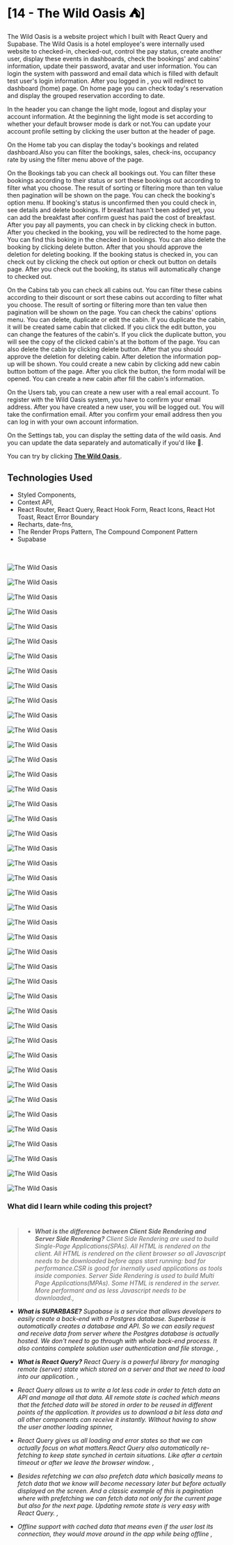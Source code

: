 <h1>
  <a href="https://the-wild-oasis-gldn.netlify.app/" style="color:black !important;; font-weight : 700; text-decoration: none !important;">
   [14 - The Wild Oasis ⛺]
  </a>
</h1>

The Wild Oasis is a website project which I built with React Query and Supabase. The Wild Oasis is a hotel employee's were internally used website to checked-in, checked-out, control the pay status, create another user, display these events in dashboards, check the bookings' and cabins' information, update their password, avatar and user information. You can login the system with password and email data which is filled with default test user's login information. After you logged in , you will redirect to dashboard (home) page. On home page you can check today's reservation and display the grouped reservation according to date.

In the header you can change the light mode, logout and display your account information. At the beginning the light mode is set according to whether your default browser mode is dark or not.You can update your account profile setting by clicking the user button at the header of page.

On the Home tab you can display the today's bookings and related dashboard.Also you can filter the bookings, sales, check-ins, occupancy rate by using the filter menu above of the page.

On the Bookings tab you can check all bookings out. You can filter these bookings according to their status or sort these bookings out according to filter what you choose. The result of sorting or filtering more than ten value then pagination will be shown on the page. You can check the booking's option menu. If booking's status is unconfirmed then you could check in, see details and delete bookings. If breakfast hasn't been added yet, you can add the breakfast after confirm guest has paid the cost of breakfast. After you pay all payments, you can check in by clicking check in button. After you checked in the booking, you will be redirected to the home page. You can find this boking in the checked in bookings. You can also delete the booking by clicking delete button. After that you should approve the deletion for deleting booking. If the booking status is checked in, you can check out by clicking the check out option or check out button on details page. After you check out the booking, its status will automatically change to checked out.

On the Cabins tab you can check all cabins out. You can filter these cabins according to their discount or sort these cabins out according to filter what you choose. The result of sorting or filtering more than ten value then pagination will be shown on the page. You can check the cabins' options menu. You can delete, duplicate or edit the cabin. If you duplicate the cabin, it will be created same cabin that clicked. If you click the edit button, you can change the features of the cabin's. If you click the duplicate button, you will see the copy of the clicked cabin's at the bottom of the page. You can also delete the cabin by clicking delete button. After that you should approve the deletion for deleting cabin. After deletion the information pop-up will be shown. You could create a new cabin by clicking add new cabin button bottom of the page. After you click the button, the form modal will be opened. You can create a new cabin after fill the cabin's information.

On the Users tab, you can create a new user with a real email account. To register with the Wild Oasis system, you have to confirm your email address. After you have created a new user, you will be logged out. You will take the confirmation email. After you confirm your email address then you can log in with your own account information.

On the Settings tab, you can display the setting data of the wild oasis. And you can update the data separately and automatically if you'd like 🌟.

You can try by clicking <strong>[ The Wild Oasis ](https://the-wild-oasis-gldn.netlify.app/)</strong>.

## Technologies Used

- Styled Components,
- Context API,
- React Router, React Query, React Hook Form, React Icons, React Hot Toast, React Error Boundary
- Recharts, date-fns,
- The Render Props Pattern, The Compound Component Pattern
- Supabase

<br/>

 <br/> 
   <img src="./ReadME__img/14 - The Wild Oasis/the-wild-oasis--1.png" alt=" The Wild Oasis">
<br/>
 <br/> 
   <img src="./ReadME__img/14 - The Wild Oasis/the-wild-oasis--2.png" alt=" The Wild Oasis">
<br/>
 <br/> 
   <img src="./ReadME__img/14 - The Wild Oasis/the-wild-oasis--3.png" alt=" The Wild Oasis">
<br/>
 <br/> 
   <img src="./ReadME__img/14 - The Wild Oasis/the-wild-oasis--4.png" alt=" The Wild Oasis">
<br/>
 <br/> 
   <img src="./ReadME__img/14 - The Wild Oasis/the-wild-oasis--5.png" alt=" The Wild Oasis">
<br/>
 <br/> 
   <img src="./ReadME__img/14 - The Wild Oasis/the-wild-oasis--6.png" alt=" The Wild Oasis">
<br/>
 <br/> 
   <img src="./ReadME__img/14 - The Wild Oasis/the-wild-oasis--7.png" alt=" The Wild Oasis">
<br/>
 <br/> 
   <img src="./ReadME__img/14 - The Wild Oasis/the-wild-oasis--8.png" alt=" The Wild Oasis">
<br/>
 <br/> 
   <img src="./ReadME__img/14 - The Wild Oasis/the-wild-oasis--9.png" alt=" The Wild Oasis">
<br/>
 <br/> 
   <img src="./ReadME__img/14 - The Wild Oasis/the-wild-oasis--10.png" alt=" The Wild Oasis">
<br/>
 <br/> 
   <img src="./ReadME__img/14 - The Wild Oasis/the-wild-oasis--11.png" alt=" The Wild Oasis">
<br/>
 <br/> 
   <img src="./ReadME__img/14 - The Wild Oasis/the-wild-oasis--12.png" alt=" The Wild Oasis">
<br/>
 <br/> 
   <img src="./ReadME__img/14 - The Wild Oasis/the-wild-oasis--13.png" alt=" The Wild Oasis">
<br/>
 <br/> 
   <img src="./ReadME__img/14 - The Wild Oasis/the-wild-oasis--14.png" alt=" The Wild Oasis">
<br/>
 <br/> 
   <img src="./ReadME__img/14 - The Wild Oasis/the-wild-oasis--15.png" alt=" The Wild Oasis">
<br/>
 <br/> 
   <img src="./ReadME__img/14 - The Wild Oasis/the-wild-oasis--16.png" alt=" The Wild Oasis">
<br/>
 <br/> 
   <img src="./ReadME__img/14 - The Wild Oasis/the-wild-oasis--17.png" alt=" The Wild Oasis">
<br/>
 <br/> 
   <img src="./ReadME__img/14 - The Wild Oasis/the-wild-oasis--18.png" alt=" The Wild Oasis">
<br/>
 <br/> 
   <img src="./ReadME__img/14 - The Wild Oasis/the-wild-oasis--19.png" alt=" The Wild Oasis">
<br/>
 <br/> 
   <img src="./ReadME__img/14 - The Wild Oasis/the-wild-oasis--20.png" alt=" The Wild Oasis">
<br/>

 <br/> 
   <img src="./ReadME__img/14 - The Wild Oasis/the-wild-oasis--21.png" alt=" The Wild Oasis">
<br/>

 <br/> 
   <img src="./ReadME__img/14 - The Wild Oasis/the-wild-oasis--22.png" alt=" The Wild Oasis">
<br/>

 <br/> 
   <img src="./ReadME__img/14 - The Wild Oasis/the-wild-oasis--23.png" alt=" The Wild Oasis">
<br/>

 <br/> 
   <img src="./ReadME__img/14 - The Wild Oasis/the-wild-oasis--24.png" alt=" The Wild Oasis">
<br/>

 <br/> 
   <img src="./ReadME__img/14 - The Wild Oasis/the-wild-oasis--25.png" alt=" The Wild Oasis">
<br/>

 <br/> 
   <img src="./ReadME__img/14 - The Wild Oasis/the-wild-oasis--26.png" alt=" The Wild Oasis">
<br/>

 <br/> 
   <img src="./ReadME__img/14 - The Wild Oasis/the-wild-oasis--27.png" alt=" The Wild Oasis">
<br/>

 <br/> 
   <img src="./ReadME__img/14 - The Wild Oasis/the-wild-oasis--28.png" alt=" The Wild Oasis">
<br/>

 <br/> 
   <img src="./ReadME__img/14 - The Wild Oasis/the-wild-oasis--29.png" alt=" The Wild Oasis">
<br/>

 <br/> 
   <img src="./ReadME__img/14 - The Wild Oasis/the-wild-oasis--30.png" alt=" The Wild Oasis">
<br/>

 <br/> 
   <img src="./ReadME__img/14 - The Wild Oasis/the-wild-oasis--31.png" alt=" The Wild Oasis">
<br/>

 <br/> 
   <img src="./ReadME__img/14 - The Wild Oasis/the-wild-oasis--32.png" alt=" The Wild Oasis">
<br/>

 <br/> 
   <img src="./ReadME__img/14 - The Wild Oasis/the-wild-oasis--33.png" alt=" The Wild Oasis">
<br/>

 <br/> 
   <img src="./ReadME__img/14 - The Wild Oasis/the-wild-oasis--34.png" alt=" The Wild Oasis">
<br/>

 <br/> 
   <img src="./ReadME__img/14 - The Wild Oasis/the-wild-oasis--35.png" alt=" The Wild Oasis">
<br/>

 <br/> 
   <img src="./ReadME__img/14 - The Wild Oasis/the-wild-oasis--36.png" alt=" The Wild Oasis">
<br/>

 <br/> 
   <img src="./ReadME__img/14 - The Wild Oasis/the-wild-oasis--37.png" alt=" The Wild Oasis">
<br/>

 <br/> 
   <img src="./ReadME__img/14 - The Wild Oasis/the-wild-oasis--38.png" alt=" The Wild Oasis">
<br/>

 <br/> 
   <img src="./ReadME__img/14 - The Wild Oasis/the-wild-oasis--39.png" alt=" The Wild Oasis">
<br/>

 <br/> 
   <img src="./ReadME__img/14 - The Wild Oasis/the-wild-oasis--40.png" alt=" The Wild Oasis">
<br/>

 <br/> 
   <img src="./ReadME__img/14 - The Wild Oasis/the-wild-oasis--41.png" alt=" The Wild Oasis">
<br/>

 <br/> 
   <img src="./ReadME__img/14 - The Wild Oasis/the-wild-oasis--42.png" alt=" The Wild Oasis">
<br/>

 <br/> 
   <img src="./ReadME__img/14 - The Wild Oasis/the-wild-oasis--43.png" alt=" The Wild Oasis">
<br/>

### What did I learn while coding this project?

> #
>
> - _**What is the difference between Client Side Rendering and Server Side Rendering?** Client Side Rendering are used to build Single-Page Applications(SPAs). All HTML is rendered on the client. All HTML is rendered on the client browser so all Javascript needs to be downloaded before apps start running: bad for performance.CSR is good for inernally used applications as tools inside componies. Server Side Rendering is used to build Multi Page Applications(MPAs). Some HTML is rendered in the server. More performant and as less Javascript needs to be downloaded.,_

- _**What is SUPARBASE?** Supabase is a service that allows developers to easily create a back-end with a Postgres database. Superbase is automatically creates a database and API. So we can easily request and receive data from server where the Postgres database is actually hosted. We don't need to go through with whole back-end process. It also contains complete solution user authentication and file storage. ,_

- _**What is React Query?** React Query is a powerful library for managing remote (server) state which stored on a server and that we need to load into our application. ,_
- _React Query allows us to write a lot less code in order to fetch data an API and manage all that data. All remote state is cached which means that the fetched data will be stored in order to be reused in different points of the application. It provides us to download a bit less data and all other components can receive it instantly. Without having to show the user another loading spinner,_
- _React Query gives us all loading and error states so that we can actually focus on what matters.React Query also automatically re-fetching to keep state synched in certain situations. Like after a certain timeout or after we leave the browser window. ,_
- _Besides refetching we can also prefetch data which basically means to fetch data that we know will become necessary later but before actually displayed on the screen. And a classic example of this is pagination where with prefetching we can fetch data not only for the current page but also for the next page. Updating remote state is very easy with React Query. ,_
- _Offline support with cached data that means even if the user lost its connection, they would move around in the app while being offline ,_
